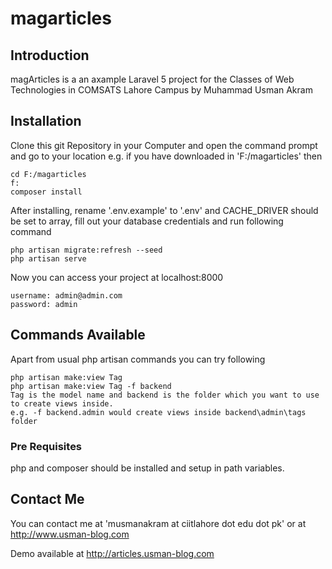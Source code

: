 # magarticles
## Introduction
magArticles is a an axample Laravel 5 project for the Classes of Web Technologies in COMSATS Lahore Campus by Muhammad Usman Akram
## Installation
Clone this git Repository in your Computer and open the command prompt and go to your location e.g. if you have downloaded in 'F:/magarticles' then 

    cd F:/magarticles 
    f:
    composer install
After installing, rename '.env.example' to '.env' and CACHE_DRIVER should be set to array, fill out your database credentials and run following command

    php artisan migrate:refresh --seed 
    php artisan serve
Now you can access your project at localhost:8000 

    username: admin@admin.com
    password: admin
## Commands Available 
Apart from usual php artisan commands you can try following 

    php artisan make:view Tag
    php artisan make:view Tag -f backend
    Tag is the model name and backend is the folder which you want to use to create views inside. 
    e.g. -f backend.admin would create views inside backend\admin\tags folder
### Pre Requisites
php and composer should be installed and setup in path variables.
## Contact Me
 You can contact me at 'musmanakram at ciitlahore dot edu dot pk' or at http://www.usman-blog.com 
 
 Demo available at http://articles.usman-blog.com 
 
 
 
